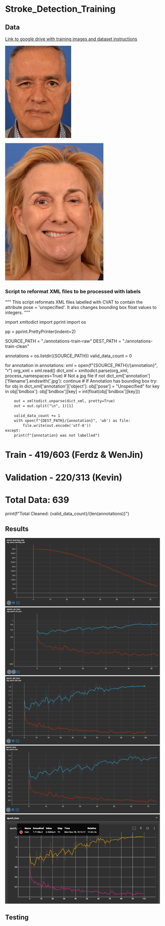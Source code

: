 # Stroke_Detection_Training



## Data
[Link to google drive with training images and dataset instructions](https://drive.google.com/drive/folders/1Pdd8phPOgasBIXaX9CAk65HhruBgEjii?usp=sharing)

![Example of training data](/screenshots/data1.jpg)

![](/screenshots/data2.jpg)
### Script to reformat XML files to be processed with labels

"""
This script reformats XML files labelled with CVAT to
contain the attribute pose = 'unspecified'.
It also changes bounding box float values to integers.
"""

import xmltodict
import pprint
import os

pp = pprint.PrettyPrinter(indent=2)

SOURCE_PATH = "./annotations-train-raw"
DEST_PATH = "./annotations-train-clean"

annotations = os.listdir({SOURCE_PATH})
valid_data_count = 0

for annotation in annotations:
    xml = open(f"{SOURCE_PATH}/{annotation}", "r")
    org_xml = xml.read()
    dict_xml = xmltodict.parse(org_xml, process_namespaces=True)
    # Not a jpg file
    if not dict_xml['annotation']['filename'].endswith('.jpg'):
        continue
    # If Annotation has bounding box
    try:
        for obj in dict_xml['annotation']['object']:
            obj['pose'] = "Unspecified"
            for key in obj['bndbox']:
                obj['bndbox'][key] = int(float(obj['bndbox'][key]))

        out = xmltodict.unparse(dict_xml, pretty=True)
        out = out.split("\n", 1)[1]

        valid_data_count += 1
        with open(f"{DEST_PATH}/{annotation}", 'wb') as file:
            file.write(out.encode('utf-8'))
    except:
        print(f"{annotation} was not labelled")

# Train - 419/603 (Ferdz & WenJin)
# Validation - 220/313 (Kevin)
# Total Data: 639
print(f"Total Cleaned: {valid_data_count}/{len(annotations)}")



## Results
![Tensorboard Graphs](/screenshots/learning_rate.png)
![](/screenshots/epoch_cls_loss.png)
![](/screenshots/epoch_det_loss.png)
![](/screenshots/epoch_loss.png)
![](/screenshots/time_series_loss.png)



## Testing